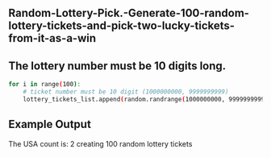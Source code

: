 ## Random-Lottery-Pick.-Generate-100-random-lottery-tickets-and-pick-two-lucky-tickets-from-it-as-a-win
## The lottery number must be 10 digits long.
```sh
for i in range(100):
    # ticket number must be 10 digit (1000000000, 9999999999)
    lottery_tickets_list.append(random.randrange(1000000000, 9999999999))
```
## Example Output
The USA count is: 2
creating 100 random lottery tickets
